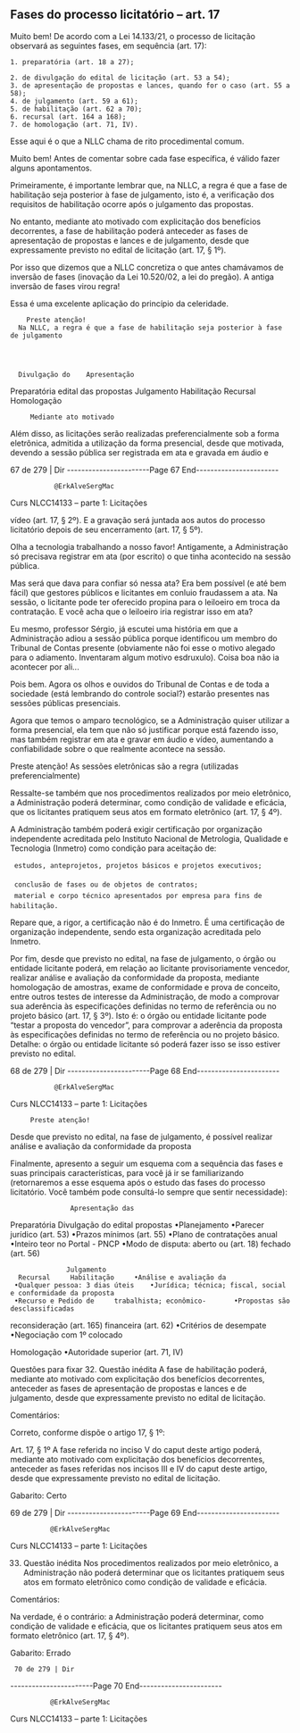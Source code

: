## Fases do processo licitatório – art. 17
Muito bem! De acordo com a Lei 14.133/21, o processo de licitação observará as seguintes fases,
em sequência (art. 17):

    1. preparatória (art. 18 a 27);

    2. de divulgação do edital de licitação (art. 53 a 54);
    3. de apresentação de propostas e lances, quando for o caso (art. 55 a 58);
    4. de julgamento (art. 59 a 61);
    5. de habilitação (art. 62 a 70);
    6. recursal (art. 164 a 168);
    7. de homologação (art. 71, IV).

Esse aqui é o que a NLLC chama de rito procedimental comum.

Muito bem! Antes de comentar sobre cada fase específica, é válido fazer alguns apontamentos.

Primeiramente, é importante lembrar que, na NLLC, a regra é que a fase de habilitação seja posterior à fase de
julgamento, isto é, a verificação dos requisitos de habilitação ocorre após o julgamento das propostas.

No entanto, mediante ato motivado com explicitação dos benefícios decorrentes, a fase de habilitação poderá
anteceder as fases de apresentação de propostas e lances e de julgamento, desde que expressamente previsto
no edital de licitação (art. 17, § 1º).

Por isso que dizemos que a NLLC concretiza o que antes chamávamos de inversão de fases (inovação da Lei
10.520/02, a lei do pregão). A antiga inversão de fases virou regra!

Essa é uma excelente aplicação do princípio da celeridade.


        Preste atenção!
      Na NLLC, a regra é que a fase de habilitação seja posterior à fase de julgamento




      Divulgação do    Apresentação
 Preparatória
     edital  das propostas
         Julgamento Habilitação    Recursal  Homologação



         Mediante ato motivado



Além disso, as licitações serão realizadas preferencialmente sob a forma eletrônica, admitida a utilização da
forma presencial, desde que motivada, devendo a sessão pública ser registrada em ata e gravada em áudio e



 67 de 279 | Dir
-----------------------Page 67 End-----------------------

               @ErkAlveSergMac
 Curs         NLCC14133 – parte 1: Licitações


vídeo (art. 17, § 2º). E a gravação será juntada aos autos do processo licitatório depois de seu encerramento
(art. 17, § 5º).

Olha a tecnologia trabalhando a nosso favor! Antigamente, a Administração só precisava registrar em ata (por
escrito) o que tinha acontecido na sessão pública.

Mas será que dava para confiar só nessa ata? Era bem possível (e até bem fácil) que gestores públicos e licitantes
em conluio fraudassem a ata. Na sessão, o licitante pode ter oferecido propina para o leiloeiro em troca da
contratação. E você acha que o leiloeiro iria registrar isso em ata?

Eu mesmo, professor Sérgio, já escutei uma história em que a Administração adiou a sessão pública porque identificou um
membro do Tribunal de Contas presente (obviamente não foi esse o motivo alegado para o adiamento. Inventaram algum
motivo esdruxulo). Coisa boa não ia acontecer por ali...

Pois bem. Agora os olhos e ouvidos do Tribunal de Contas e de toda a sociedade (está lembrando do controle
social?) estarão presentes nas sessões públicas presenciais.

Agora que temos o amparo tecnológico, se a Administração quiser utilizar a forma presencial, ela tem que não só
justificar porque está fazendo isso, mas também registrar em ata e gravar em áudio e vídeo, aumentando a
confiabilidade sobre o que realmente acontece na sessão.


Preste atenção!
As sessões eletrônicas são a regra (utilizadas preferencialmente)

Ressalte-se também que nos procedimentos realizados por meio eletrônico, a Administração poderá determinar,
como condição de validade e eficácia, que os licitantes pratiquem seus atos em formato eletrônico
(art. 17, § 4º).

A Administração também poderá exigir certificação por organização independente acreditada pelo Instituto
Nacional de Metrologia, Qualidade e Tecnologia (Inmetro) como condição para aceitação de:

     estudos, anteprojetos, projetos básicos e projetos executivos;

     conclusão de fases ou de objetos de contratos;
     material e corpo técnico apresentados por empresa para fins de habilitação.

Repare que, a rigor, a certificação não é do Inmetro. É uma certificação de organização independente, sendo esta
organização acreditada pelo Inmetro.

Por fim, desde que previsto no edital, na fase de julgamento, o órgão ou entidade licitante poderá, em relação ao
licitante provisoriamente vencedor, realizar análise e avaliação da conformidade da proposta, mediante
homologação de amostras, exame de conformidade e prova de conceito, entre outros testes de interesse da
Administração, de modo a comprovar sua aderência às especificações definidas no termo de referência ou no
projeto básico (art. 17, § 3º). Isto é: o órgão ou entidade licitante pode “testar a proposta do vencedor”, para
comprovar a aderência da proposta às especificações definidas no termo de referência ou no projeto básico.
Detalhe: o órgão ou entidade licitante só poderá fazer isso se isso estiver previsto no edital.




 68 de 279 | Dir
-----------------------Page 68 End-----------------------

               @ErkAlveSergMac
 Curs         NLCC14133 – parte 1: Licitações


         Preste atenção!
 Desde que previsto no edital, na fase de julgamento, é possível realizar análise e avaliação da
          conformidade da proposta

Finalmente, apresento a seguir um esquema com a sequência das fases e suas principais características, para você
já ir se familiarizando (retornaremos a esse esquema após o estudo das fases do processo licitatório. Você também
pode consultá-lo sempre que sentir necessidade):

                   Apresentação das
   Preparatória       Divulgação do edital     propostas
     •Planejamento
         •Parecer jurídico (art. 53)    •Prazos mínimos (art. 55)
     •Plano de contratações anual
         •Inteiro teor no Portal - PNCP      •Modo de disputa: aberto ou
 (art. 18)
                fechado (art. 56)




                  Julgamento
      Recursal     Habilitação     •Análise e avaliação da
     •Qualquer pessoa: 3 dias úteis    •Jurídica; técnica; fiscal, social e conformidade da proposta
     •Recurso e Pedido de     trabalhista; econômico-       •Propostas são desclassificadas
 reconsideração (art. 165)    financeira (art. 62)     •Critérios de desempate
               •Negociação com 1º colocado




  Homologação
     •Autoridade superior (art. 71, IV)




Questões para fixar
32. Questão inédita
A fase de habilitação poderá, mediante ato motivado com explicitação dos benefícios decorrentes, anteceder as
fases de apresentação de propostas e lances e de julgamento, desde que expressamente previsto no edital de
licitação.

Comentários:

Correto, conforme dispõe o artigo 17, § 1º:

Art. 17, § 1º A fase referida no inciso V do caput deste artigo poderá, mediante ato motivado com explicitação dos
benefícios decorrentes, anteceder as fases referidas nos incisos III e IV do caput deste artigo, desde que
expressamente previsto no edital de licitação.

Gabarito: Certo




 69 de 279 | Dir
-----------------------Page 69 End-----------------------

              @ErkAlveSergMac
 Curs        NLCC14133 – parte 1: Licitações


33. Questão inédita
Nos procedimentos realizados por meio eletrônico, a Administração não poderá determinar que os licitantes
pratiquem seus atos em formato eletrônico como condição de validade e eficácia.

Comentários:

Na verdade, é o contrário: a Administração poderá determinar, como condição de validade e eficácia, que os
licitantes pratiquem seus atos em formato eletrônico (art. 17, § 4º).

Gabarito: Errado




     70 de 279 | Dir
-----------------------Page 70 End-----------------------

              @ErkAlveSergMac
 Curs        NLCC14133 – parte 1: Licitações